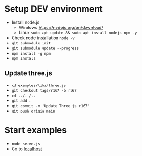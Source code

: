 # Setup DEV environment

- Install node.js
    - Windows https://nodejs.org/en/download/
    - Linux `sudo apt update && sudo apt install nodejs npm -y`
- Check node installation `node -v`
- `git submodule init`
- `git submodule update --progress`
- `npm install -g npm`
- `npm install`

## Update three.js

- `cd examples/libs/three.js`
- `git checkout tags/r167 -b r167`
- `cd ../../..`
- `git add .`
- `git commit -m "Update Three.js r167"`
- `git push origin main`

# Start examples

- `node serve.js`
- Go to [localhost](http://localhost:8080)
